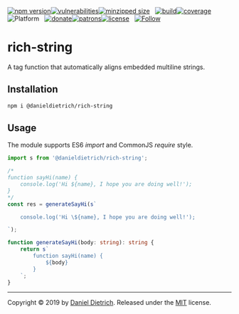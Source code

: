 [![npm version](https://img.shields.io/npm/v/@danieldietrich/rich-string?logo=npm&style=flat-square)](https://www.npmjs.com/package/@danieldietrich/rich-string/)[![vulnerabilities](https://img.shields.io/snyk/vulnerabilities/npm/@danieldietrich/rich-string?style=flat-square)](https://snyk.io/test/npm/@danieldietrich/rich-string)[![minzipped size](https://img.shields.io/bundlephobia/minzip/@danieldietrich/rich-string?style=flat-square)](https://bundlephobia.com/result?p=@danieldietrich/rich-string@latest)
&nbsp;
[![build](https://img.shields.io/travis/danieldietrich/rich-string?logo=github&style=flat-square)](https://travis-ci.org/danieldietrich/rich-string/)[![coverage](https://img.shields.io/codecov/c/github/danieldietrich/rich-string?style=flat-square)](https://codecov.io/gh/danieldietrich/rich-string/)
&nbsp;
![Platform](https://img.shields.io/badge/platform-Node%20v10%20+%20Browser%20%28ES6%2fES2015%29-decc47?logo=TypeScript&style=flat-square)
&nbsp;
[![donate](https://img.shields.io/badge/Donate-PayPal-blue.svg?logo=paypal&style=flat-square)](https://paypal.me/danieldietrich13)[![patrons](https://img.shields.io/liberapay/patrons/danieldietrich?style=flat-square)](https://liberapay.com/danieldietrich/)[![license](https://img.shields.io/github/license/danieldietrich/rich-string?style=flat-square)](https://opensource.org/licenses/MIT/)
&nbsp;
[![Follow](https://img.shields.io/twitter/follow/danieldietrich?label=Follow&style=social)](https://twitter.com/danieldietrich/)

# rich-string

A tag function that automatically aligns embedded multiline strings.

## Installation

```bash
npm i @danieldietrich/rich-string
```

## Usage

The module supports ES6 _import_ and CommonJS _require_ style.

```ts
import s from '@danieldietrich/rich-string';

/*
function sayHi(name) {
    console.log('Hi ${name}, I hope you are doing well!');
}
*/
const res = generateSayHi(s`

    console.log('Hi \${name}, I hope you are doing well!');

`);

function generateSayHi(body: string): string {
    return s`
        function sayHi(name) {
            ${body}
        }
    `;
}
```

---

Copyright &copy; 2019 by [Daniel Dietrich](cafebab3@gmail.com). Released under the [MIT](https://opensource.org/licenses/MIT/) license.